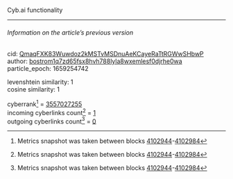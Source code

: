 Cyb.ai functionality

---

###### Information on the article’s previous version  

cid: [QmaqFXK83Wuwdoz2kMSTvMSDnuAeKCayeRaTtRGWwSHbwP](https://cyb.ai/ipfs/QmaqFXK83Wuwdoz2kMSTvMSDnuAeKCayeRaTtRGWwSHbwP)  
author: [bostrom1q7zd65fsx8hvh788lyla8wxemlesf0djrhe0wa](https://cyb.ai/network/bostrom/contract/bostrom1q7zd65fsx8hvh788lyla8wxemlesf0djrhe0wa)  
particle_epoch: 1659254742  

levenshtein similarity: 1  
cosine similarity: 1  

cyberrank[^1] = [3557027255](https://lcd.bostrom.cybernode.ai/cyber/rank/v1beta1/rank/rank/QmaqFXK83Wuwdoz2kMSTvMSDnuAeKCayeRaTtRGWwSHbwP)  
incoming cyberlinks count[^1] = [1](https://lcd.bostrom.cybernode.ai/cyber/rank/v1beta1/rank/backlinks/QmaqFXK83Wuwdoz2kMSTvMSDnuAeKCayeRaTtRGWwSHbwP?pagination.page=0&pagination.per_page=1000)  
outgoing cyberlinks count[^1] = [0](https://lcd.bostrom.cybernode.ai/cyber/rank/v1beta1/rank/search/QmaqFXK83Wuwdoz2kMSTvMSDnuAeKCayeRaTtRGWwSHbwP??pagination.page=0&pagination.per_page=1000)  

[^1]: Metrics snapshot was taken between blocks [4102944](https://cyb.ai/network/bostrom/block/4102944)-[4102984](https://cyb.ai/network/bostrom/block/4102984)

